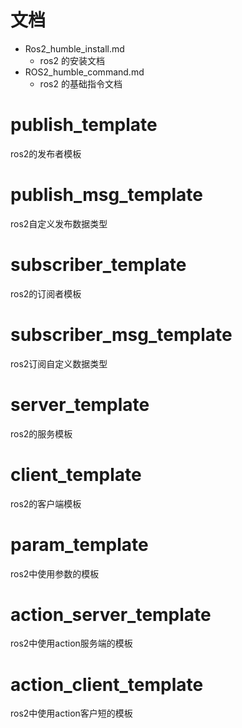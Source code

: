 
# 文档

- Ros2_humble_install.md
  - ros2 的安装文档
- ROS2_humble_command.md
  - ros2 的基础指令文档



# publish_template

ros2的发布者模板

# publish_msg_template

ros2自定义发布数据类型


# subscriber_template

ros2的订阅者模板

# subscriber_msg_template

ros2订阅自定义数据类型



# server_template

ros2的服务模板



# client_template

ros2的客户端模板


# param_template

ros2中使用参数的模板

# action_server_template

ros2中使用action服务端的模板

# action_client_template

ros2中使用action客户短的模板